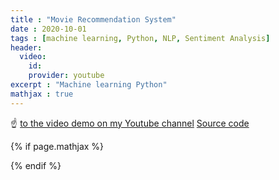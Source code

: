 ```yaml
---
title : "Movie Recommendation System"
date : 2020-10-01
tags : [machine learning, Python, NLP, Sentiment Analysis]
header:
  video:
    id:
    provider: youtube
excerpt : "Machine learning Python"
mathjax : true
---
```

☝️ [to the video demo on my Youtube channel]()
[Source code](https://github.com/achafi/MovieRecommendation)




{% if page.mathjax %}
<script type="text/javascript" async
  src="https://cdn.mathjax.org/mathjax/latest/MathJax.js?config=TeX-MML-AM_CHTML">
</script>
{% endif %}